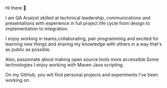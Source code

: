 Hi there 👋

I am QA Analyst skilled at techinical leadership, communications and presentations with experience in full project life cycle from design to implementation to integration. 

I enjoy working in teams,collaborating, pair programming and excited for learning new things and sharing my knowledge with others in a way that's as public as possible.

Also, passionate about making open source tools more accessible.Some technologies I enjoy working with Maven Java scripting.

On my GitHub, you will find personal projects and experiments I've been working on.

